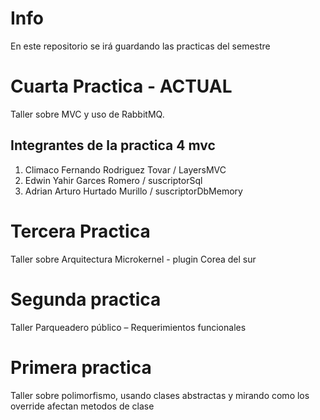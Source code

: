 # Info

En este repositorio se irá guardando las practicas del semestre


# Cuarta Practica - ACTUAL

Taller sobre MVC y uso de RabbitMQ.

## Integrantes de la practica 4 mvc

1. Climaco Fernando Rodriguez Tovar / LayersMVC
2. Edwin Yahir Garces Romero / suscriptorSql
3. Adrian Arturo Hurtado Murillo / suscriptorDbMemory
# Tercera Practica

Taller sobre Arquitectura Microkernel - plugin Corea del sur

# Segunda practica

Taller Parqueadero público – Requerimientos funcionales

# Primera practica

Taller sobre polimorfismo, usando clases abstractas y mirando como los override afectan metodos de clase
